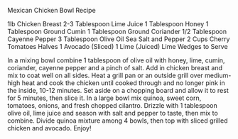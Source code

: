 Mexican Chicken Bowl Recipe

1lb Chicken Breast 2-3 Tablespoon Lime Juice 1 Tablespoon Honey 1 Tablespoon Ground Cumin 1 Tablespoon Ground Coriander 1/2 Tablespoon Cayenne Pepper 3 Tablespoon Olive Oil Sea Salt and Pepper 2 Cups Cherry Tomatoes Halves 1 Avocado (Sliced) 1 Lime (Juiced) Lime Wedges to Serve

In a mixing bowl combine 1 tablespoon of olive oil with honey, lime, cumin, coriander, cayenne pepper and a pinch of salt. Add in chicken breast and mix to coat well on all sides. Heat a grill pan or an outside grill over medium-high heat and cook the chicken until cooked through and no longer pink in the inside, 10-12 minutes. Set aside on a chopping board and allow it to rest for 5 minutes, then slice it. In a large bowl mix quinoa, sweet corn, tomatoes, onions, and fresh chopped cilantro. Drizzle with 1 tablespoon olive oil, lime juice and season with salt and pepper to taste, then mix to combine. Divide quinoa mixture among 4 bowls, then top with sliced grilled chicken and avocado. Enjoy!